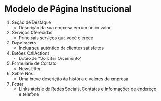 # Modelo de Página Institucional

1. Seção de Destaque
    - Descrição da sua empresa em um único valor
2. Serviços Oferecidos
    - Principais serviços que você oferece
3. Depoimento
    - Inclua seu autêntico de clientes satisfeitos
4. Botões CallActions
    - Botão de "Solicitar Orçamento"
5. Formulário de Contato
    - Newsletter
6. Sobre Nós
    - Uma breve descrição da história e valores da empresa
7. Fotter
    - Links úteis e de Redes Sociais, Contatos e informações de endereço e telefone
